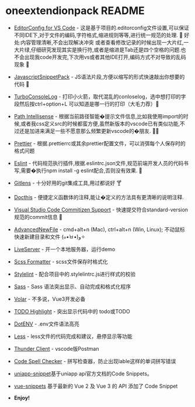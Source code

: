 # oneextendionpack README

- [EditorConfig for VS Code](https://marketplace.visualstudio.com/items?itemName=EditorConfig.EditorConfig) - 这是基于项目的.editorconfig文件设置,可以保证不同IDE下,对于文件的编码,字符格式,缩进规则等等,进行统一规范的处理. 🔖 好处:内容管理清晰,不会出现解决冲突 或者查看修改记录的时候出现一大片红,一大片绿,仔细研究发现其实是换行符,或者是缩进是Tab还是四个空格的问题.也不会出现我code开发完,下次用vs或者其他IDE打开,编码方式不对导致的乱码现象 🎯
- [JavascriptSnippetPack](https://marketplace.visualstudio.com/items?itemName=akamud.vscode-javascript-snippet-pack) - JS语法片段,方便以缩写的形式快速敲出你想要的代码 🚀
- [TurboConsoleLog](https://marketplace.visualstudio.com/items?itemName=ChakrounAnas.turbo-console-log) - 打印小火箭，取代混乱的conloselog，选中想打印的字段然后按ctrl+option+L 可以知道是哪一行的打印（大毛力荐）🚀
- [Path Intellisense](https://marketplace.visualstudio.com/items?itemName=christian-kohler.path-intellisense) - 根据当前路径智能�提示文件信息,比如我使用import的时候,或者我css定义src的时候都蛮方便,虽然新版本的vscode已有类似功能,不过还是加进来满足一些不愿意那么频繁更新vscode的�朋友. 🚴🏻
- [Prettier](https://marketplace.visualstudio.com/items?itemName=esbenp.prettier-vscode) - 根据.prettierrc或其余prettier配置文件，可以消弭每个人保存时的格式问题
- [Eslint](https://marketplace.visualstudio.com/items?itemName=dbaeumer.vscode-eslint) - 代码规范执行插件,根据.eslintrc.json文件,规范前端开发人员的代码书写,需要�执行npm install -g eslint配合,否则没有效果. 🍵
- [Gitlens](https://marketplace.visualstudio.com/items?itemName=eamodio.gitlens) - 十分好用的git集成工具,用过都说好 🍸
- [Docthis]() - 便捷定义函数体的注释,能让�定义的方法具有更清晰的说明注释.
- [Visual Studio Code Commitizen Support](https://marketplace.visualstudio.com/items?itemName=KnisterPeter.vscode-commitizen) - 快速提交符合standard-version规范的commit信息 🍻
- [AdvancedNewFile](https://marketplace.visualstudio.com/items?itemName=patbenatar.advanced-new-file) - cmd+alt+n (Mac), ctrl+alt+n (Win, Linux); 不动鼠标快速新建目录和文件 (๑•̀ㅂ•́)و✧
- [LiveServer](https://marketplace.visualstudio.com/items?itemName=ritwickdey.LiveServer) - 开一个本地服务器，运行demo
- [Scss Formatter](https://marketplace.visualstudio.com/items?itemName=sibiraj-s.vscode-scss-formatter) - scss文件保存时格式化
- [Stylelint](https://marketplace.visualstudio.com/items?itemName=stylelint.vscode-stylelint) - 配合项目中的.stylelintrc.js进行样式的校验
- [Sass](https://marketplace.visualstudio.com/items?itemName=Syler.sass-indented) - Sass 语法突出显示、自动完成和格式化程序
- [Volar](https://marketplace.visualstudio.com/items?itemName=Vue.volar) - 不多说，Vue3开发必备
- [TODO Highlight](https://marketplace.visualstudio.com/items?itemName=wayou.vscode-todo-highlight) - 突出显示代码中的 todo或TODO
- [DotENV](https://marketplace.visualstudio.com/items?itemName=mikestead.dotenv) - .env文件语法高亮
- [Less](https://marketplace.visualstudio.com/items?itemName=mrmlnc.vscode-less) - less文件的代码完成和建议，悬停显示等功能
- [Thunder Client](https://marketplace.visualstudio.com/items?itemName=rangav.vscode-thunder-client) - vscode版Postman
- [Code Spell Checker](https://marketplace.visualstudio.com/items?itemName=streetsidesoftware.code-spell-checker) - 拼写检查器，防止出现lable这样的单词拼写错误
- [uniapp-snippet](https://marketplace.visualstudio.com/items?itemName=dlhtx.uniapp-snippet)基于uniapp api官方文档的Code Snippets。
- [vue-snippets](https://marketplace.visualstudio.com/items?itemName=hollowtree.vue-snippets) 基于最新的 Vue 2 及 Vue 3 的 API 添加了 Code Snippet




- **Enjoy!**

